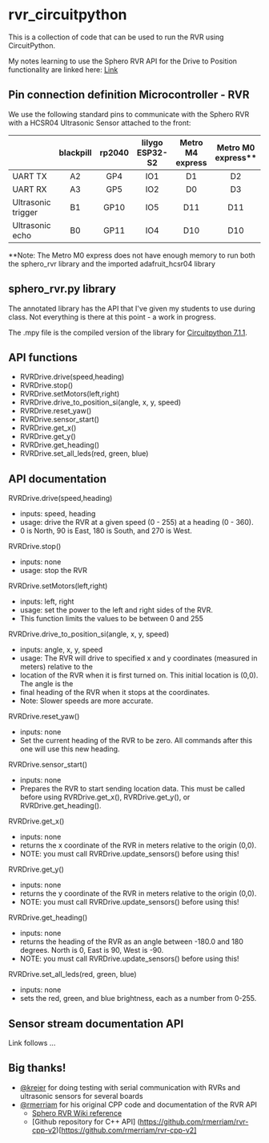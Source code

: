 # rvr_circuitpython
This is a collection of code that can be used to run the RVR using CircuitPython.

My notes learning to use the Sphero RVR API for the Drive to Position functionality are linked here: [Link](https://drive.google.com/file/d/1oYMbidrGnvpz_ruhsh2HalU-BsVFMmpa/view?usp=sharing)

## Pin connection definition Microcontroller - RVR

We use the following standard pins to communicate with the Sphero RVR with a HCSR04 Ultrasonic Sensor attached to the front:

|                    | blackpill | rp2040 | lilygo ESP32-S2 | Metro M4 express | Metro M0 express**
|--------------------|:---------:|:------:|:---------------:|:----------------:|:----------------:|
| UART TX            |     A2    |   GP4  |       IO1       |        D1        |        D2        |
| UART RX            |     A3    |   GP5  |       IO2       |        D0        |        D3        |
| Ultrasonic trigger |     B1    |  GP10  |       IO5       |        D11       |        D11       |
| Ultrasonic echo    |     B0    |  GP11  |       IO4       |        D10       |        D10       |

**Note: The Metro M0 express does not have enough memory to run both the sphero_rvr library and the imported adafruit_hcsr04 library

## sphero_rvr.py library ##
The annotated library has the API that I've given my students to use during class. Not everything is there at this point - a work in progress.

The .mpy file is the compiled version of the library for [Circuitpython 7.1.1](https://circuitpython.org). 

## API functions
- RVRDrive.drive(speed,heading)
- RVRDrive.stop()
- RVRDrive.setMotors(left,right)
- RVRDrive.drive_to_position_si(angle, x, y, speed)
- RVRDrive.reset_yaw()
- RVRDrive.sensor_start()
- RVRDrive.get_x()
- RVRDrive.get_y()
- RVRDrive.get_heading()
- RVRDrive.set_all_leds(red, green, blue)

## API documentation

RVRDrive.drive(speed,heading)
- inputs: speed, heading
- usage: drive the RVR at a given speed (0 - 255) at a heading (0 - 360).
- 0 is North, 90 is East, 180 is South, and 270 is West.

RVRDrive.stop()
- inputs: none
- usage: stop the RVR

RVRDrive.setMotors(left,right)
- inputs: left, right
- usage: set the power to the left and right sides of the RVR.
- This function limits the values to be between 0 and 255

RVRDrive.drive_to_position_si(angle, x, y, speed)
- inputs: angle, x, y, speed
- usage: The RVR will drive to specified x and y coordinates (measured in meters) relative to the
- location of the RVR when it is first turned on. This initial location is (0,0). The angle is the
- final heading of the RVR when it stops at the coordinates.
- Note: Slower speeds are more accurate.

RVRDrive.reset_yaw()
- inputs: none
- Set the current heading of the RVR to be zero. All commands after this one will use this new heading.
 
RVRDrive.sensor_start()
- inputs: none
- Prepares the RVR to start sending location data. This must be called before using RVRDrive.get_x(), RVRDrive.get_y(), or RVRDrive.get_heading().
 
RVRDrive.get_x()
- inputs: none
- returns the x coordinate of the RVR in meters relative to the origin (0,0). 
- NOTE: you must call RVRDrive.update_sensors() before using this!

RVRDrive.get_y()
- inputs: none
- returns the y coordinate of the RVR in meters relative to the origin (0,0).
- NOTE: you must call RVRDrive.update_sensors() before using this!

RVRDrive.get_heading()
- inputs: none
- returns the heading of the RVR as an angle between -180.0 and 180 degrees. North is 0, East is 90, West is -90.
- NOTE: you must call RVRDrive.update_sensors() before using this!

RVRDrive.set_all_leds(red, green, blue)
- inputs: none
- sets the red, green, and blue brightness, each as a number from 0-255.

## Sensor stream documentation API

Link follows ...

## Big thanks! ##
* [@kreier](https://github.com/kreier/) for doing testing with serial communication with RVRs and ultrasonic sensors for several boards
* [@rmerriam](https://github.com/rmerriam) for his original CPP code and documentation of the RVR API 
  * [Sphero RVR Wiki reference](https://bitbucket.org/rmerriam/rvr-cpp/wiki/browse/)
  * [Github repository for C++ API] (https://github.com/rmerriam/rvr-cpp-v2)[https://github.com/rmerriam/rvr-cpp-v2]
